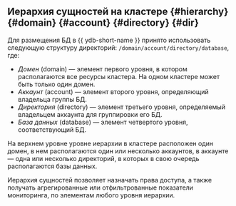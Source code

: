## Иерархия сущностей на кластере {#hierarchy} {#domain} {#account} {#directory} {#dir}

Для размещения БД в {{ ydb-short-name }} принято использовать следующую структуру директорий: `/domain/account/directory/database`, где:

* _Домен_ (domain) — элемент первого уровня, в котором располагаются все ресурсы кластера. На одном кластере может быть только один домен.
* _Аккаунт_ (account) — элемент второго уровня, определяющий владельца группы БД.
* _Директория_ (directory) — элемент третьего уровня, определяемый владельцем аккаунта для группировки его БД.
* _База данных_ (database) — элемент четвертого уровня, соответствующий БД.

На верхнем уровне уровне иерархии в кластере расположен один домен, в нем располагаются один или несколько аккаунтов, в аккаунте — одна или несколько директорий, в которых в свою очередь располагаются базы данных.

Иерархия сущностей позволяет назначать права доступа, а также получать агрегированные или отфильтрованные показатели мониторинга, по элементам любого уровня иерархии.
